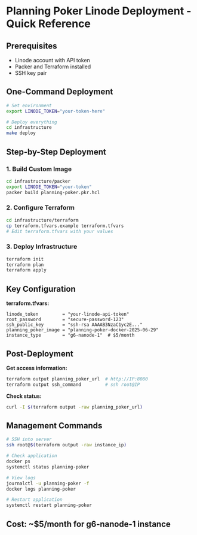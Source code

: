 # Planning Poker Linode Deployment - Quick Reference

## Prerequisites
- Linode account with API token
- Packer and Terraform installed
- SSH key pair

## One-Command Deployment

```bash
# Set environment
export LINODE_TOKEN="your-token-here"

# Deploy everything
cd infrastructure
make deploy
```

## Step-by-Step Deployment

### 1. Build Custom Image
```bash
cd infrastructure/packer
export LINODE_TOKEN="your-token"
packer build planning-poker.pkr.hcl
```

### 2. Configure Terraform
```bash
cd infrastructure/terraform
cp terraform.tfvars.example terraform.tfvars
# Edit terraform.tfvars with your values
```

### 3. Deploy Infrastructure
```bash
terraform init
terraform plan
terraform apply
```

## Key Configuration

**terraform.tfvars:**
```hcl
linode_token         = "your-linode-api-token"
root_password        = "secure-password-123"
ssh_public_key       = "ssh-rsa AAAAB3NzaC1yc2E..."
planning_poker_image = "planning-poker-docker-2025-06-29"
instance_type        = "g6-nanode-1"  # $5/month
```

## Post-Deployment

**Get access information:**
```bash
terraform output planning_poker_url  # http://IP:8080
terraform output ssh_command         # ssh root@IP
```

**Check status:**
```bash
curl -I $(terraform output -raw planning_poker_url)
```

## Management Commands

```bash
# SSH into server
ssh root@$(terraform output -raw instance_ip)

# Check application
docker ps
systemctl status planning-poker

# View logs
journalctl -u planning-poker -f
docker logs planning-poker

# Restart application
systemctl restart planning-poker
```

## Cost: ~$5/month for g6-nanode-1 instance
